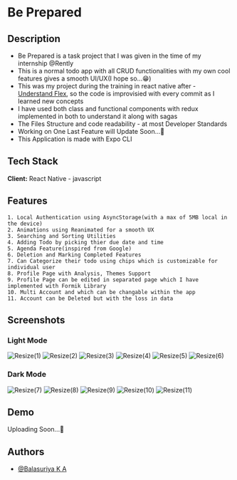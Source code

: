 # Be Prepared

## Description

* Be Prepared is a task project that I was given in the time of my internship @Rently
* This is a normal todo app with all CRUD functionalities with my own cool features gives a smooth UI/UX(I hope so...😁)
* This was my project during the training in react native after - [Understand Flex](https://github.com/Balasuriya29/understand-flex), so the code is improvisied with every commit as I learned new concepts
* I have used both class and functional components with redux implemented in both to understand it along with sagas
* The Files Structure and code readability - at most Developer Standards
* Working on One Last Feature will Update Soon...🚀
* This Application is made with Expo CLI


## Tech Stack

**Client:** 
React Native - javascript



## Features

    1. Local Authentication using AsyncStorage(with a max of 5MB local in the device)
    2. Animations using Reanimated for a smooth UX
    3. Searching and Sorting Utilities
    4. Adding Todo by picking thier due date and time
    5. Agenda Feature(inspired from Google)
    6. Deletion and Marking Completed Features
    7. Can Categorize their todo using chips which is customizable for individual user
    8. Profile Page with Analysis, Themes Support
    9. Profile Page can be edited in separated page which I have implemented with Formik Library
    10. Multi Account and which can be changable within the app
    11. Account can be Deleted but with the loss in data
    


## Screenshots

### Light Mode
![Resize(1)](https://user-images.githubusercontent.com/100402643/231720961-fcd0cf08-fb79-412b-b747-5de0bd7f9d1e.jpg)
![Resize(2)](https://user-images.githubusercontent.com/100402643/231723018-66e74b15-1ed6-499d-8ccc-24ec6529cd56.jpg)
![Resize(3)](https://user-images.githubusercontent.com/100402643/231723021-bc3c3a9d-dc70-465f-a8fb-0152d8922b07.jpg)
![Resize(4)](https://user-images.githubusercontent.com/100402643/231723023-2ffe3f40-4ba5-486a-bf45-b8ae8b1e83b3.jpg)
![Resize(5)](https://user-images.githubusercontent.com/100402643/231723026-59101e52-5055-427c-a1aa-b374de227e51.jpg)
![Resize(6)](https://user-images.githubusercontent.com/100402643/231723030-4652dba1-52f4-44cc-9453-6ff9da3189a9.jpg)

### Dark Mode

![Resize(7)](https://user-images.githubusercontent.com/100402643/231723010-75e75fdf-2055-4ee5-bada-eaaa3ea19194.jpg)
![Resize(8)](https://user-images.githubusercontent.com/100402643/231754419-eac3abbc-dd8f-4e3c-bad2-059f34e6dac2.jpg)
![Resize(9)](https://user-images.githubusercontent.com/100402643/231754426-0b650dfd-64af-4fe3-9bf0-9560c1ec5e5d.jpg)
![Resize(10)](https://user-images.githubusercontent.com/100402643/231754430-1e586296-59a9-456a-964a-fe3233ddbc36.jpg)
![Resize(11)](https://user-images.githubusercontent.com/100402643/231754439-6968e8b4-ab8e-410d-946d-ab2c9e8936ef.jpg)


## Demo

Uploading Soon...🚀

## Authors

- [@Balasuriya K A](https://github.com/BALASURIYA29)
